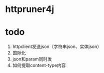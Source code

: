 # httpruner4j

# todo
1. httpclient发送json（字符串json、实体json）
2. 国际化
3. json和param同时发
4. 如何提取content-type内容
